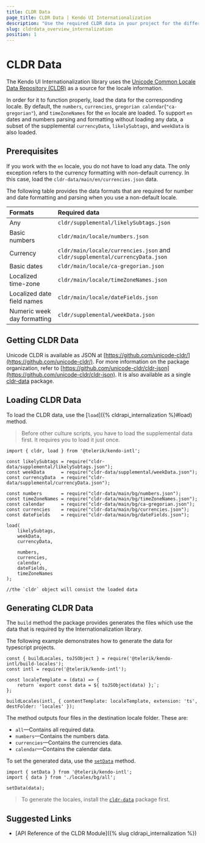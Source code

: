```yaml
---
title: CLDR Data
page_title: CLDR Data | Kendo UI Internationalization
description: "Use the required CLDR data in your project for the different Kendo UI Internationalization modules to work."
slug: cldrdata_overview_internalization
position: 1
---
```


# CLDR Data

The Kendo UI Internationalization library uses the [Unicode Common Locale Data Repository (CLDR)](http://cldr.unicode.org/) as a source for the locale information.

In order for it to function properly, load the data for the corresponding locale. By default, the `numbers`, `currencies`, `gregorian calendar`(`"ca-gregorian"`), and `timeZoneNames` for the `en` locale are loaded. To support `en` dates and numbers parsing and formatting without loading any data, a subset of the supplemental `currencyData`, `likelySubtags`, and `weekData` is also loaded.

## Prerequisites

If you work with the `en` locale, you do not have to load any data. The only exception refers to the currency formatting with non-default currency. In this case, load the `cldr-data/main/en/currencies.json` data.

The following table provides the data formats that are required for number and date formatting and parsing when you use a non-default locale.

| Formats                      | Required data                          |
|:---                          |:---                                    |
| Any                          | `cldr/supplemental/likelySubtags.json` |
| Basic numbers                | `cldr/main/locale/numbers.json`        |
| Currency                     | `cldr/main/locale/currencies.json` and `cldr/supplemental/currencyData.json` |
| Basic dates                  | `cldr/main/locale/ca-gregorian.json`   |
| Localized time-zone          | `cldr/main/locale/timeZoneNames.json`  |
| Localized date field names   | `cldr/main/locale/dateFields.json`     |
| Numeric week day formatting  | `cldr/supplemental/weekData.json`      |

## Getting CLDR Data

Unicode CLDR is available as JSON at [https://github.com/unicode-cldr/](https://github.com/unicode-cldr/). For more information on the package organization, refer to [https://github.com/unicode-cldr/cldr-json](https://github.com/unicode-cldr/cldr-json). It is also available as a single [cldr-data](https://www.npmjs.com/package/cldr-data) package.

## Loading CLDR Data

To load the CLDR data, use the [`load`]({% cldrapi_internalization %}#load) method.

> Before other culture scripts, you have to load the supplemental data first. It requires you to load it just once.

```
import { cldr, load } from '@telerik/kendo-intl';

const likelySubtags = require("cldr-data/supplemental/likelySubtags.json");
const weekData      = require("cldr-data/supplemental/weekData.json");
const currencyData  = require("cldr-data/supplemental/currencyData.json");

const numbers       = require("cldr-data/main/bg/numbers.json");
const timeZoneNames = require("cldr-data/main/bg/timeZoneNames.json");
const calendar      = require("cldr-data/main/bg/ca-gregorian.json");
const currencies    = require("cldr-data/main/bg/currencies.json");
const dateFields    = require("cldr-data/main/bg/dateFields.json");

load(
    likelySubtags,
    weekData,
    currencyData,

    numbers,
    currencies,
    calendar,
    dateFields,
    timeZoneNames
);

//the `cldr` object will consist the loaded data
```

## Generating CLDR Data

The `build` method the package provides generates the files which use the data that is required by the Internationalization library.

The following example demonstrates how to generate the data for typescript projects.

```
const { buildLocales, toJSObject } = require('@telerik/kendo-intl/build-locales');
const intl = require('@telerik/kendo-intl');

const localeTemplate = (data) => {
    return `export const data = ${ toJSObject(data) };`;
};

buildLocales(intl, { contentTemplate: localeTemplate, extension: 'ts', destFolder: 'locales' });
```

The method outputs four files in the destination locale folder. These are:

* `all`&mdash;Contains all required data.
* `numbers`&mdash;Contains the numbers data.
* `currencies`&mdash;Contains the currencies data.
* `calendar`&mdash;Contains the calendar data.

To set the generated data, use the [`setData`](https://github.com/telerik/kendo-intl/blob/master/docs/cldr/api.md#setdata) method.

```
import { setData } from '@telerik/kendo-intl';
import { data } from './locales/bg/all';

setData(data);
```

> To generate the locales, install the [`cldr-data`](https://www.npmjs.com/package/cldr-data) package first.

## Suggested Links

* [API Reference of the CLDR Module]({% slug cldrapi_internalization %})
